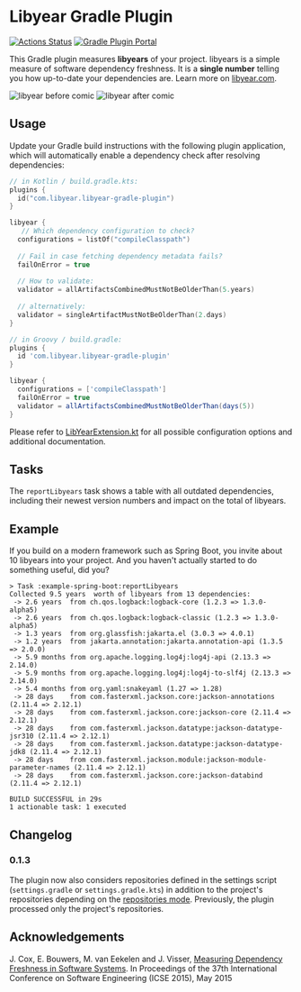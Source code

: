 # Libyear Gradle Plugin

[![Actions Status](https://github.com/f4lco/libyear-gradle-plugin/actions/workflows/build-test.yml/badge.svg)](https://github.com/f4lco/libyear-gradle-plugin/actions)
[![Gradle Plugin Portal](https://img.shields.io/maven-metadata/v/https/plugins.gradle.org/m2/com/libyear/libyear-gradle-plugin/com.libyear.libyear-gradle-plugin.gradle.plugin/maven-metadata.xml.svg?colorB=007ec6&label=Gradle%20Plugin%20Portal)](https://plugins.gradle.org/plugin/com.libyear.libyear-gradle-plugin)

This Gradle plugin measures **libyears** of your project.
libyears is a simple measure of software dependency freshness.
It is a **single number** telling you how up-to-date your dependencies are.
Learn more on [libyear.com][libyear].

![libyear before comic](https://libyear.com/cartoon1.jpg) ![libyear after comic](https://libyear.com/cartoon2.jpg)

## Usage

Update your Gradle build instructions with the following plugin application, which will automatically enable a dependency check after resolving dependencies:

```kotlin
// in Kotlin / build.gradle.kts:
plugins {
  id("com.libyear.libyear-gradle-plugin")
}

libyear {
   // Which dependency configuration to check?
  configurations = listOf("compileClasspath")
  
  // Fail in case fetching dependency metadata fails?
  failOnError = true
  
  // How to validate:
  validator = allArtifactsCombinedMustNotBeOlderThan(5.years)
  
  // alternatively:
  validator = singleArtifactMustNotBeOlderThan(2.days)
}
```

```groovy
// in Groovy / build.gradle:
plugins {
  id 'com.libyear.libyear-gradle-plugin'
}

libyear {
  configurations = ['compileClasspath']
  failOnError = true
  validator = allArtifactsCombinedMustNotBeOlderThan(days(5))
}
```

Please refer to [LibYearExtension.kt][0] for all possible configuration options and additional documentation.


## Tasks

The `reportLibyears` task shows a table with all outdated dependencies, including their newest version numbers and impact on the total of libyears.

## Example

If you build on a modern framework such as Spring Boot, you invite about 10 libyears into your project. And you haven't actually started to do something useful, did you?

```
> Task :example-spring-boot:reportLibyears
Collected 9.5 years  worth of libyears from 13 dependencies:
 -> 2.6 years  from ch.qos.logback:logback-core (1.2.3 => 1.3.0-alpha5)
 -> 2.6 years  from ch.qos.logback:logback-classic (1.2.3 => 1.3.0-alpha5)
 -> 1.3 years  from org.glassfish:jakarta.el (3.0.3 => 4.0.1)
 -> 1.2 years  from jakarta.annotation:jakarta.annotation-api (1.3.5 => 2.0.0)
 -> 5.9 months from org.apache.logging.log4j:log4j-api (2.13.3 => 2.14.0)
 -> 5.9 months from org.apache.logging.log4j:log4j-to-slf4j (2.13.3 => 2.14.0)
 -> 5.4 months from org.yaml:snakeyaml (1.27 => 1.28)
 -> 28 days    from com.fasterxml.jackson.core:jackson-annotations (2.11.4 => 2.12.1)
 -> 28 days    from com.fasterxml.jackson.core:jackson-core (2.11.4 => 2.12.1)
 -> 28 days    from com.fasterxml.jackson.datatype:jackson-datatype-jsr310 (2.11.4 => 2.12.1)
 -> 28 days    from com.fasterxml.jackson.datatype:jackson-datatype-jdk8 (2.11.4 => 2.12.1)
 -> 28 days    from com.fasterxml.jackson.module:jackson-module-parameter-names (2.11.4 => 2.12.1)
 -> 28 days    from com.fasterxml.jackson.core:jackson-databind (2.11.4 => 2.12.1)

BUILD SUCCESSFUL in 29s
1 actionable task: 1 executed
```

## Changelog

### 0.1.3

The plugin now also considers repositories defined in the settings script (`settings.gradle` or `settings.gradle.kts`) in addition to the project's repositories depending on the [repositories mode][repo-mode]. Previously, the plugin processed only the project's repositories.

## Acknowledgements

J. Cox, E. Bouwers, M. van Eekelen and J. Visser, [Measuring Dependency
Freshness in Software Systems][1]. In Proceedings of the 37th International
Conference on Software Engineering (ICSE 2015), May 2015

[0]: https://github.com/f4lco/libyear-gradle-plugin/blob/main/libyear-gradle-plugin/src/main/kotlin/com/libyear/LibYearExtension.kt

[1]: https://ericbouwers.github.io/papers/icse15.pdf

[libyear]: https://libyear.com/

[repo-mode]: https://docs.gradle.org/current/userguide/declaring_repositories.html#sub:centralized-repository-declaration
